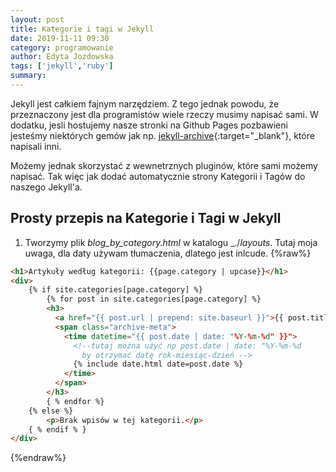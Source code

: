 ```yaml
---
layout: post
title: Kategorie i tagi w Jekyll
date: 2019-11-11 09:30
category: programowanie
author: Edyta Jozdowska
tags: ['jekyll','ruby']
summary: 
---
```


Jekyll jest całkiem fajnym narzędziem. Z tego jednak powodu, że przeznaczony jest dla programistów wiele rzeczy musimy napisać sami. W dodatku, jesli hostujemy nasze stronki na Github Pages pozbawieni jesteśmy niektórych gemów jak np. [jekyll-archive](https://github.com/jekyll/jekyll-archives/){:target="_blank"}, które napisali inni.

Możemy jednak skorzystać z wewnetrznych pluginów, które sami możemy napisać. Tak więc jak dodać automatycznie strony Kategorii i Tagów do naszego Jekyll'a.

## Prosty przepis na Kategorie i Tagi w Jekyll

1. Tworzymy plik _blog_by_category.html_  w katalogu _./_layouts_. Tutaj moja uwaga, dla daty używam tłumaczenia, dlatego jest inlcude. 
{%raw%}
```html
<h1>Artykuły według kategorii: {{page.category | upcase}}</h1>
<div>
    {% if site.categories[page.category] %}
        {% for post in site.categories[page.category] %}
        <h3>
          <a href="{{ post.url | prepend: site.baseurl }}">{{ post.title }}</a> 
          <span class="archive-meta">
            <time datetime="{{ post.date | date: "%Y-%m-%d" }}">
              <!--tutaj można użyć np post.date | date: "%Y-%m-%d 
                by otrzymać datę rok-miesiąc-dzień -->
              {% include date.html date=post.date %}
            </time>
          </span>
        </h3>
        { % endfor %}
    {% else %}
        <p>Brak wpisów w tej kategorii.</p>
    { % endif % }
</div>
```
{%endraw%}